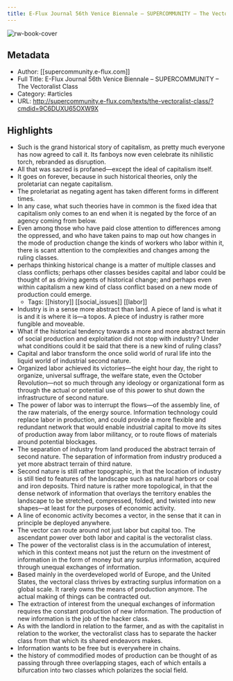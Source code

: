 ```yaml
---
title: E-Flux Journal 56th Venice Biennale – SUPERCOMMUNITY – The Vectoralist Class
---
```

![rw-book-cover](https://readwise-assets.s3.amazonaws.com/static/images/article3.5c705a01b476.png)

## Metadata
- Author: [[supercommunity.e-flux.com]]
- Full Title: E-Flux Journal 56th Venice Biennale – SUPERCOMMUNITY – The Vectoralist Class
- Category: #articles
- URL: http://supercommunity.e-flux.com/texts/the-vectoralist-class/?cmdid=9C6DUXU65OXW9X

## Highlights
- Such is the grand historical story of capitalism, as pretty much everyone has now agreed to call it. Its fanboys now even celebrate its nihilistic torch, rebranded as disruption.
- All that was sacred is profaned—except the ideal of capitalism itself.
- It goes on forever, because in such historical theories, only the proletariat can negate capitalism.
- The proletariat as negating agent has taken different forms in different times.
- In any case, what such theories have in common is the fixed idea that capitalism only comes to an end when it is negated by the force of an agency coming from below.
- Even among those who have paid close attention to differences among the oppressed, and who have taken pains to map out how changes in the mode of production change the kinds of workers who labor within it, there is scant attention to the complexities and changes among the ruling classes.
- perhaps thinking historical change is a matter of multiple classes and class conflicts; perhaps other classes besides capital and labor could be thought of as driving agents of historical change; and perhaps even within capitalism a new kind of class conflict based on a new mode of production could emerge.
    - Tags: [[history]] [[social_issues]] [[labor]] 
- Industry is in a sense more abstract than land. A piece of land is what it is and it is where it is—a topos. A piece of industry is rather more fungible and moveable.
- What if the historical tendency towards a more and more abstract terrain of social production and exploitation did not stop with industry? Under what conditions could it be said that there is a new kind of ruling class?
- Capital and labor transform the once solid world of rural life into the liquid world of industrial second nature.
- Organized labor achieved its victories—the eight hour day, the right to organize, universal suffrage, the welfare state, even the October Revolution—not so much through any ideology or organizational form as through the actual or potential use of this power to shut down the infrastructure of second nature.
- The power of labor was to interrupt the flows—of the assembly line, of the raw materials, of the energy source. Information technology could replace labor in production, and could provide a more flexible and redundant network that would enable industrial capital to move its sites of production away from labor militancy, or to route flows of materials around potential blockages.
- The separation of industry from land produced the abstract terrain of second nature. The separation of information from industry produced a yet more abstract terrain of third nature.
- Second nature is still rather topographic, in that the location of industry is still tied to features of the landscape such as natural harbors or coal and iron deposits. Third nature is rather more topological, in that the dense network of information that overlays the territory enables the landscape to be stretched, compressed, folded, and twisted into new shapes—at least for the purposes of economic activity.
- A line of economic activity becomes a vector, in the sense that it can in principle be deployed anywhere.
- The vector can route around not just labor but capital too. The ascendant power over both labor and capital is the vectoralist class.
- The power of the vectoralist class is in the accumulation of interest, which in this context means not just the return on the investment of information in the form of money but any surplus information, acquired through unequal exchanges of information.
- Based mainly in the overdeveloped world of Europe, and the United States, the vectoral class thrives by extracting surplus information on a global scale. It rarely owns the means of production anymore. The actual making of things can be contracted out.
- The extraction of interest from the unequal exchanges of information requires the constant production of new information. The production of new information is the job of the hacker class.
- As with the landlord in relation to the farmer, and as with the capitalist in relation to the worker, the vectoralist class has to separate the hacker class from that which its shared endeavors makes.
- Information wants to be free but is everywhere in chains.
- the history of commodified modes of production can be thought of as passing through three overlapping stages, each of which entails a bifurcation into two classes which polarizes the social field.
